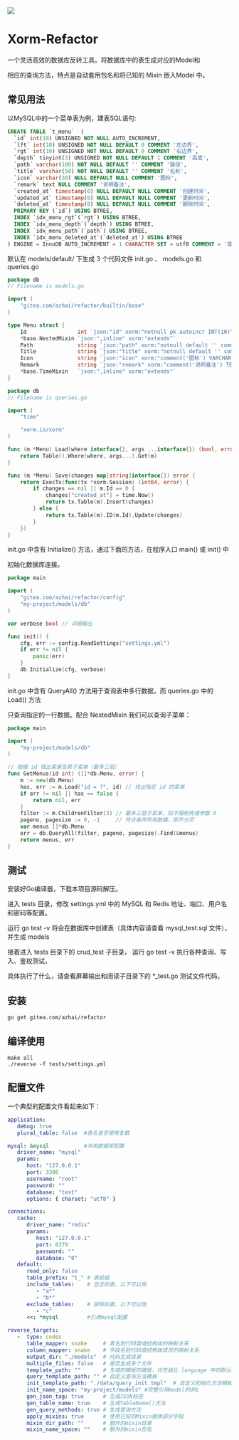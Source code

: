 [![](https://goreportcard.com/badge/gitea.com/azhai/refactor)](https://goreportcard.com/report/gitea.com/azhai/refactor)

# Xorm-Refactor

一个灵活高效的数据库反转工具。将数据库中的表生成对应的Model和

相应的查询方法，特点是自动套用包名和将已知的 Mixin 嵌入Model 中。

## 常见用法

以MySQL中的一个菜单表为例，建表SQL语句:

```sql
CREATE TABLE `t_menu`  (
  `id` int(10) UNSIGNED NOT NULL AUTO_INCREMENT,
  `lft` int(10) UNSIGNED NOT NULL DEFAULT 0 COMMENT '左边界',
  `rgt` int(10) UNSIGNED NOT NULL DEFAULT 0 COMMENT '右边界',
  `depth` tinyint(3) UNSIGNED NOT NULL DEFAULT 1 COMMENT '高度',
  `path` varchar(100) NOT NULL DEFAULT '' COMMENT '路径',
  `title` varchar(50) NOT NULL DEFAULT '' COMMENT '名称',
  `icon` varchar(30) NULL DEFAULT NULL COMMENT '图标',
  `remark` text NULL COMMENT '说明备注',
  `created_at` timestamp(0) NULL DEFAULT NULL COMMENT '创建时间',
  `updated_at` timestamp(0) NULL DEFAULT NULL COMMENT '更新时间',
  `deleted_at` timestamp(0) NULL DEFAULT NULL COMMENT '删除时间',
  PRIMARY KEY (`id`) USING BTREE,
  INDEX `idx_menu_rgt`(`rgt`) USING BTREE,
  INDEX `idx_menu_depth`(`depth`) USING BTREE,
  INDEX `idx_menu_path`(`path`) USING BTREE,
  INDEX `idx_menu_deleted_at`(`deleted_at`) USING BTREE
) ENGINE = InnoDB AUTO_INCREMENT = 1 CHARACTER SET = utf8 COMMENT = '菜单' ROW_FORMAT = DYNAMIC;
```

默认在 models/default/ 下生成 3 个代码文件 init.go 、 models.go 和 queries.go

```go
package db
// Filename is models.go

import (
	"gitea.com/azhai/refactor/builtin/base"
)

type Menu struct {
	Id                int `json:"id" xorm:"notnull pk autoincr INT(10)"`
	*base.NestedMixin `json:",inline" xorm:"extends"`
	Path              string `json:"path" xorm:"notnull default '' comment('路径') index VARCHAR(100)"`
	Title             string `json:"title" xorm:"notnull default '' comment('名称') VARCHAR(50)"`
	Icon              string `json:"icon" xorm:"comment('图标') VARCHAR(30)"`
	Remark            string `json:"remark" xorm:"comment('说明备注') TEXT"`
	*base.TimeMixin   `json:",inline" xorm:"extends"`
}
```

```go
package db
// Filename is queries.go

import (
	"time"

	"xorm.io/xorm"
)

func (m *Menu) Load(where interface{}, args ...interface{}) (bool, error) {
	return Table().Where(where, args...).Get(m)
}

func (m *Menu) Save(changes map[string]interface{}) error {
	return ExecTx(func(tx *xorm.Session) (int64, error) {
		if changes == nil || m.Id == 0 {
			changes["created_at"] = time.Now()
			return tx.Table(m).Insert(changes)
		} else {
			return tx.Table(m).ID(m.Id).Update(changes)
		}
	})
}
```

init.go 中含有 Initialize() 方法，通过下面的方法，在程序入口 main() 或 init() 中

初始化数据库连接。

```go
package main

import (
	"gitea.com/azhai/refactor/config"
	"my-project/models/db"
)

var verbose bool // 详细输出

func init() {
	cfg, err := config.ReadSettings("settings.yml")
	if err != nil {
		panic(err)
	}
	db.Initialize(cfg, verbose)
}
```

init.go 中含有 QueryAll() 方法用于查询表中多行数据，而 queries.go 中的  Load() 方法

只查询指定的一行数据。配合 NestedMixin 我们可以查询子菜单：

```go
package main

import (
	"my-project/models/db"
)

// 根据 id 找出菜单及其子菜单（最多三层）
func GetMenus(id int) ([]*db.Menu, error) {
	m := new(db.Menu)
	has, err := m.Load("id = ?", id) // 找出指定 id 的菜单
	if err != nil || has == false {
		return nil, err
	}
	filter := m.ChildrenFilter(3) // 最多三层子菜单，如不限制传递参数 0
	pageno, pagesize := 0, -1     // 符合条件所有数据，即不分页
	var menus []*db.Menu
	err = db.QueryAll(filter, pageno, pagesize).Find(&menus)
	return menus, err
}
```

## 测试

安装好Go编译器，下载本项目源码解压。

进入 tests 目录，修改 settings.yml 中的 MySQL 和 Redis 地址、端口、用户名和密码等配置。

运行 go test -v 将会在数据库中创建表（具体内容请查看 mysql_test.sql 文件），并生成 models

接着进入 tests 目录下的 crud_test 子目录， 运行 go test -v 执行各种查询、写入、鉴权测试，

具体执行了什么，请查看屏幕输出和阅读子目录下的 *_test.go 测试文件代码。


## 安装

```
go get gitea.com/azhai/refactor
```

## 编译使用

```
make all
./reverse -f tests/settings.yml
```

## 配置文件

一个典型的配置文件看起来如下：

```yml
application:
   debug: true
   plural_table: false  #表名是否使用复数

mysql: &mysql           #共用数据库配置
   driver_name: "mysql"
   params:
      host: "127.0.0.1"
      port: 3306
      username: "root"
      password: ""
      database: "test"
      options: { charset: "utf8" }

connections:
   cache:
      driver_name: "redis"
      params:
         host: "127.0.0.1"
         port: 6379
         password: ""
         database: "0"
   default:
      read_only: false
      table_prefix: "t_" # 表前缀
      include_tables:    # 包含的表，以下可以用
         - "a*"
         - "b*"
      exclude_tables:    # 排除的表，以下可以用
         - "c"
      <<: *mysql         #引用mysql配置

reverse_targets:
   -  type: codes
      table_mapper: snake     # 表名到代码类或结构体的映射关系
      column_mapper: snake    # 字段名到代码或结构体成员的映射关系
      output_dir: "./models"  # 代码生成目录
      multiple_files: false   # 是否生成多个文件
      template_path: ""       # 生成的模板的路径，优先级比 language 中的默认模板高
      query_template_path: "" # 自定义查询方法模板
      init_template_path: "./data/query_init.tmpl"  # 自定义初始化方法模板
      init_name_space: "my-project/models" #完整引用model的URL
      gen_json_tag: true      # 生成JSON标签
      gen_table_name: true    # 生成TableName()方法
      gen_query_methods: true # 生成查询方法
      apply_mixins: true      # 使用已知的Mixin替换部分字段
      mixin_dir_path: ""      # 额外的mixin目录
      mixin_name_space: ""    # 额外的mixin包名
```
